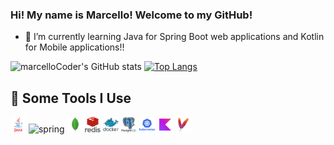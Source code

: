 ### Hi! My name is Marcello! Welcome to my GitHub!

<!--- 🔭 I’m currently working on ...-->
- 🌱 I’m currently learning Java for Spring Boot web applications and Kotlin for Mobile applications!!

![marcelloCoder's GitHub stats](https://github-readme-stats.vercel.app/api?username=marcelloCoder&show_icons=true&theme=dark)
[![Top Langs](https://github-readme-stats.vercel.app/api/top-langs/?username=marcelloCoder&layout=compact&theme=dark)](https://github.com/marcelloCoder/github-readme-stats)

<h2>🚀 Some Tools I Use</h2>
<p align="left">
  <img src="https://raw.githubusercontent.com/devicons/devicon/master/icons/java/java-original-wordmark.svg" alt="java" width="25" height="25" />
  <img src="https://www.vectorlogo.zone/logos/springio/springio-icon.svg" alt="spring" width="25" height="25" />
  <img src="https://raw.githubusercontent.com/devicons/devicon/master/icons/mongodb/mongodb-original.svg" alt="mongodb" width="25" height="25" />
  <img src="https://raw.githubusercontent.com/devicons/devicon/master/icons/redis/redis-original-wordmark.svg" alt="redis" width="25" height="25" />
  <img src="https://raw.githubusercontent.com/devicons/devicon/master/icons/docker/docker-original-wordmark.svg" alt="docker" width="25" height="25" />
  <img src="https://raw.githubusercontent.com/devicons/devicon/master/icons/postgresql/postgresql-original-wordmark.svg" alt="postgresql" width="25" height="25" />
  <img src="https://raw.githubusercontent.com/devicons/devicon/master/icons/kubernetes/kubernetes-plain-wordmark.svg" alt="kubernetes" width="25" height="25" />
  <img src="https://raw.githubusercontent.com/devicons/devicon/master/icons/kotlin/kotlin-original.svg" alt="kotlin" width="25" height="25" />
  <img src="https://raw.githubusercontent.com/devicons/devicon/master/icons/maven/maven-original.svg" alt="maven" width="25" height="25" />
</p>
